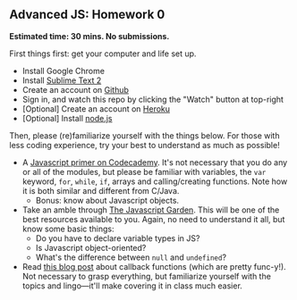 ## Advanced JS: Homework 0

**Estimated time: 30 mins. No submissions.**

First things first: get your computer and life set up.

- Install Google Chrome
- Install [Sublime Text 2](http://www.sublimetext.com/2)
- Create an account on [Github](github.com)
- Sign in, and watch this repo by clicking the "Watch" button at top-right
- [Optional] Create an account on [Heroku](heroku.com)
- [Optional] Install [node.js](http://nodejs.org/download/)

Then, please (re)familiarize yourself with the things below. For those with
less coding experience, try your best to understand as much as possible! 

- A [Javascript primer on Codecademy](http://www.codecademy.com/en/tracks/javascript). It's not necessary that you do any or all of the modules, but please be familiar with variables, the `var` keyword, `for`, `while`, `if`, arrays and calling/creating functions. Note how it is both similar and different from C/Java.
  - Bonus: know about Javascript objects.
- Take an amble through [The Javascript Garden](http://bonsaiden.github.io/JavaScript-Garden/). This will be one of the best resources available to you. Again, no need to understand it all, but know some basic things:
  - Do you have to declare variable types in JS?
  - Is Javascript object-oriented?
  - What's the difference between `null` and `undefined`?
- Read [this blog post](http://recurial.com/programming/understanding-callback-functions-in-javascript) about callback functions (which are pretty func-y!). Not necessary to grasp everything, but familiarize yourself with the topics and lingo—it'll make covering it in class much easier.
